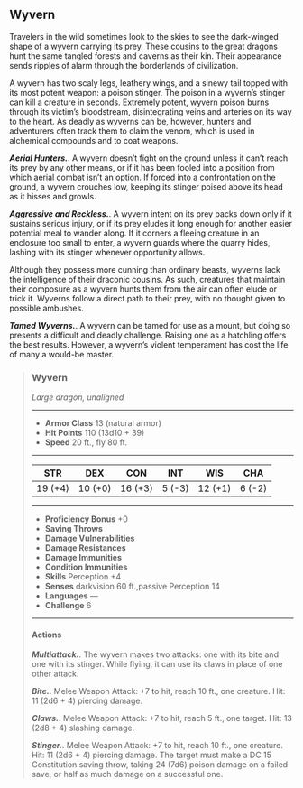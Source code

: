## Wyvern
Travelers in the wild sometimes look to the skies to see the dark-winged shape of a wyvern carrying its prey. These cousins to the great dragons hunt the same tangled forests and caverns as their kin. Their appearance sends ripples of alarm through the borderlands of civilization.

A wyvern has two scaly legs, leathery wings, and a sinewy tail topped with its most potent weapon: a poison stinger. The poison in a wyvern’s stinger can kill a creature in seconds. Extremely potent, wyvern poison burns through its victim’s bloodstream, disintegrating veins and arteries on its way to the heart. As deadly as wyverns can be, however, hunters and adventurers often track them to claim the venom, which is used in alchemical compounds and to coat weapons.

***Aerial Hunters.***. A wyvern doesn’t fight on the ground unless it can’t reach its prey by any other means, or if it has been fooled into a position from which aerial combat isn’t an option. If forced into a confrontation on the ground, a wyvern crouches low, keeping its stinger poised above its head as it hisses and growls.

***Aggressive and Reckless.***. A wyvern intent on its prey backs down only if it sustains serious injury, or if its prey eludes it long enough for another easier potential meal to wander along. If it corners a fleeing creature in an enclosure too small to enter, a wyvern guards where the quarry hides, lashing with its stinger whenever opportunity allows.

Although they possess more cunning than ordinary beasts, wyverns lack the intelligence of their draconic cousins. As such, creatures that maintain their composure as a wyvern hunts them from the air can often elude or trick it. Wyverns follow a direct path to their prey, with no thought given to possible ambushes.

***Tamed Wyverns.***. A wyvern can be tamed for use as a mount, but doing so presents a difficult and deadly challenge. Raising one as a hatchling offers the best results. However, a wyvern’s violent temperament has cost the life of many a would-be master.

>### Wyvern
>*Large dragon, unaligned*
>___
>- **Armor Class** 13 (natural armor)
>- **Hit Points** 110 (13d10 + 39)
>- **Speed** 20 ft., fly 80 ft.
>___
>|**STR**|**DEX**|**CON**|**INT**|**WIS**|**CHA**|
>|:---:|:---:|:---:|:---:|:---:|:---:|
>|19 (+4)|10 (+0)|16 (+3)|5 (-3)|12 (+1)|6 (-2)|
>
>___
>- **Proficiency Bonus** +0
>- **Saving Throws** 
>- **Damage Vulnerabilities** 
>- **Damage Resistances** 
>- **Damage Immunities** 
>- **Condition Immunities** 
>- **Skills** Perception +4
>- **Senses** darkvision 60 ft.,passive Perception 14
>- **Languages** —
>- **Challenge** 6
>___
>#### Actions
>***Multiattack.***. The wyvern makes two attacks: one with its bite and one with its stinger. While flying, it can use its claws in place of one other attack.
>
>***Bite.***. Melee Weapon Attack: +7 to hit, reach 10 ft., one creature. Hit: 11 (2d6 + 4) piercing damage.
>
>***Claws.***. Melee Weapon Attack: +7 to hit, reach 5 ft., one target. Hit: 13 (2d8 + 4) slashing damage.
>
>***Stinger.***. Melee Weapon Attack: +7 to hit, reach 10 ft., one creature. Hit: 11 (2d6 + 4) piercing damage. The target must make a DC 15 Constitution saving throw, taking 24 (7d6) poison damage on a failed save, or half as much damage on a successful one.
